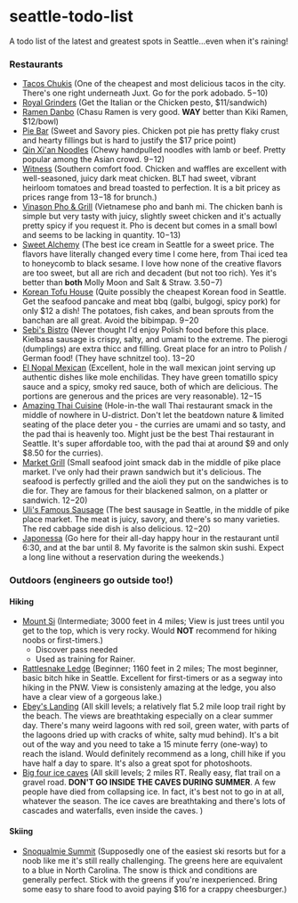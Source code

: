 # seattle-todo-list
A todo list of the latest and greatest spots in Seattle...even when it's raining!

### Restaurants
* [Tacos Chukis](https://www.yelp.com/biz/tacos-chukis-seattle-5) (One of the cheapest and most delicious tacos in the city. There's one right underneath Juxt. Go for the pork adobado. $5-$10)
* [Royal Grinders](https://www.yelp.com/biz/royal-grinders-seattle-2) (Get the Italian or the Chicken pesto, $11/sandwich)
* [Ramen Danbo](https://www.yelp.com/biz/ramen-danbo-seattle-2) (Chasu Ramen is very good. **WAY** better than Kiki Ramen, $12/bowl)
* [Pie Bar](https://www.yelp.com/biz/pie-bar-seattle-2) (Sweet and Savory pies. Chicken pot pie has pretty flaky crust and hearty fillings but is hard to justify the $17 price point)
* [Qin Xi'an Noodles](https://www.yelp.com/biz/qin-xian-noodles-seattle-3) (Chewy handpulled noodles with lamb or beef. Pretty popular among the Asian crowd. $9-$12)
* [Witness](https://www.yelp.com/biz/witness-seattle) (Southern comfort food. Chicken and waffles are excellent with well-seasoned, juicy dark meat chicken. BLT had sweet, vibrant heirloom tomatoes and bread toasted to perfection. It is a bit pricey as prices range from $13-$18 for brunch.)
* [Vinason Pho & Grill](https://www.yelp.com/biz/vinason-pho-and-grill-seattle-2) (Vietnamese pho and banh mi. The chicken banh is simple but very tasty with juicy, slightly sweet chicken and it's actually pretty spicy if you request it. Pho is decent but comes in a small bowl and seems to be lacking in quantity. $10-$13)
* [Sweet Alchemy](https://www.yelp.com/biz/sweet-alchemy-ice-creamery-seattle) (The best ice cream in Seattle for a sweet price. The flavors have literally changed every time I come here, from Thai iced tea to honeycomb to black sesame. I love how none of the creative flavors are too sweet, but all are rich and decadent (but not too rich). Yes it's better than **both** Molly Moon and Salt & Straw. $3.50-$7) 
* [Korean Tofu House](https://www.yelp.com/biz/korean-tofu-house-seattle) (Quite possibly the cheapest Korean food in Seattle. Get the seafood pancake and meat bbq (galbi, bulgogi, spicy pork) for only $12 a dish! The potatoes, fish cakes, and bean sprouts from the banchan are all great. Avoid the bibimpap. $9-$20
* [Sebi's Bistro](https://www.yelp.com/biz/sebis-bistro-seattle) (Never thought I'd enjoy Polish food before this place. Kielbasa sausage is crispy, salty, and umami to the extreme. The pierogi (dumplings) are extra thicc and filling. Great place for an intro to Polish / German food! (They have schnitzel too). $13-$20
* [El Nopal Mexican](https://www.yelp.com/biz/el-nopal-mexican-food-everett) (Excellent, hole in the wall mexican joint serving up authentic dishes like mole enchilidas. They have green tomatillo spicy sauce and a spicy, smoky red sauce, both of which are delicious. The portions are generous and the prices are very reasonable). $12-$15
* [Amazing Thai Cuisine](https://www.yelp.com/biz/amazing-thai-cuisine-seattle) (Hole-in-the wall Thai restaurant smack in the middle of nowhere in U-district. Don't let the beatdown nature & limited seating of the place deter you - the curries are umami and so tasty, and the pad thai is heavenly too. Might just be the best Thai restaurant in Seattle. It's super affordable too, with the pad thai at around $9 and only $8.50 for the curries).
* [Market Grill](https://www.yelp.com/biz/market-grill-seattle) (Small seafood joint smack dab in the middle of pike place market. I've only had their prawn sandwich but it's delicious. The seafood is perfectly grilled and the aioli they put on the sandwiches is to die for. They are famous for their blackened salmon, on a platter or sandwich. $12-$20)
* [Uli's Famous Sausage](https://www.yelp.com/biz/ulis-famous-sausage-seattle) (The best sausage in Seattle, in the middle of pike place market. The meat is juicy, savory, and there's so many varieties. The red cabbage side dish is also delicious. $12-$20)
* [Japonessa](https://www.yelp.com/biz/japonessa-sushi-cocina-seattle) (Go here for their all-day happy hour in the restaurant until 6:30, and at the bar until 8. My favorite is the salmon skin sushi. Expect a long line without a reservation during the weekends.)
### Outdoors (engineers go outside too!)
#### Hiking
* [Mount Si](https://www.wta.org/go-hiking/hikes/mount-si) (Intermediate; 3000 feet in 4 miles; View is just trees until you get to the top, which is very rocky. Would **NOT** recommend for hiking noobs or first-timers.)
   * Discover pass needed
   * Used as training for Rainer.
* [Rattlesnake Ledge](https://www.wta.org/go-hiking/hikes/rattle-snake-ledge) (Beginner; 1160 feet in 2 miles; The most beginner, basic bitch hike in Seattle. Excellent for first-timers or as a segway into hiking in the PNW. View is consistenly amazing at the ledge, you also have a clear view of a gorgeous lake.)
* [Ebey's Landing](https://www.alltrails.com/trail/us/washington/ebeys-landing-trail) (All skill levels; a relatively flat 5.2 mile loop trail right by the beach. The views are breathtaking especially on a clear summer day. There's many weird lagoons with red soil, green water, with parts of the lagoons dried up with cracks of white, salty mud behind). It's a bit out of the way and you need to take a 15 minute ferry (one-way) to reach the island. Would definitely recommend as a long, chill
  hike if you have half a day to spare. It's also a great spot for photoshoots.
* [Big four ice caves](https://www.wta.org/go-hiking/hikes/big-four-ice-caves) (All skill levels; 2 miles RT. Really easy, flat trail on a gravel road. **DON'T GO INSIDE THE CAVES DURING SUMMER**. A few people have died from collapsing ice. In fact, it's best not to go in at all, whatever the season. The ice caves are breathtaking and there's lots of cascades and waterfalls, even inside the caves. )
#### Skiing
* [Snoqualmie Summit](https://summitatsnoqualmie.com/) (Supposedly one of the easiest ski resorts but for a noob like me it's still really challenging. The greens here are equivalent to a blue in North Carolina. The snow is thick and conditions are generally perfect. Stick with the greens if you're inexperienced. Bring some easy to share food to avoid paying $16 for a crappy cheesburger.) 
